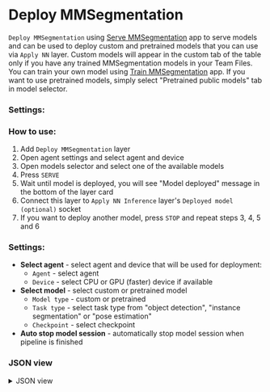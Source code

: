 
# Deploy MMSegmentation

`Deploy MMSegmentation` using [Serve MMSegmentation](https://ecosystem.supervisely.com/apps/mmsegmentation/serve) app to serve models and can be used to deploy custom and pretrained models that you can use via `Apply NN` layer. Custom models will appear in the custom tab of the table only if you have any trained MMSegmentation models in your Team Files. You can train your own model using [Train MMSegmentation](https://ecosystem.supervisely.com/apps/mmsegmentation/train) app. If you want to use pretrained models, simply select "Pretrained public models" tab in model selector.

### Settings:

### How to use:

1. Add `Deploy MMSegmentation` layer
2. Open agent settings and select agent and device
3. Open models selector and select one of the available models
4. Press `SERVE`
5. Wait until model is deployed, you will see "Model deployed" message in the bottom of the layer card
6. Connect this layer to `Apply NN Inference` layer's `Deployed model (optional)` socket
7. If you want to deploy another model, press `STOP` and repeat steps 3, 4, 5 and 6

### Settings:

- **Select agent** - select agent and device that will be used for deployment:
    - `Agent` - select agent
    - `Device` - select CPU or GPU (faster) device if available
- **Select model** - select custom or pretrained model
    - `Model type` - custom or pretrained
    - `Task type` - select task type from "object detection", "instance segmentation" or "pose estimation"
    - `Checkpoint` - select checkpoint
- **Auto stop model session** - automatically stop model session when pipeline is finished

### JSON view

<details>
  <summary>JSON view</summary>
<pre>
  {
    "action": "deploy_mmdetection",
    "src": [],
    "dst": "$deploy_mmdetection_2",
    "settings": {
      "agent_id": 359,
      "device": "cuda:0",
      "model_source": "Pretrained models",
      "task_type": "semantic segmentation",
      "checkpoint_name": "upernet_convnext_xlarge_fp16_640x640_160k_ade20k.pth",
      "checkpoint_url": "https://download.openmmlab.com/mmsegmentation/v0.5/convnext/upernet_convnext_xlarge_fp16_640x640_160k_ade20k/upernet_convnext_xlarge_fp16_640x640_160k_ade20k_20220226_080344-95fc38c2.pth",
      "config_url": "configs/convnext/upernet_convnext_xlarge_fp16_640x640_160k_ade20k.py",
      "arch_type": "ConvNeXt",
      "stop_model_session": true,
      "session_id": 60493
    }
  }
</pre>
</details>

